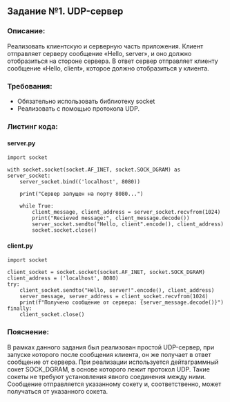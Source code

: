 ## Задание №1. UDP-сервер

### Описание: 
Реализовать клиентскую и серверную часть приложения. Клиент отправляет серверу сообщение «Hello, server», и оно должно отобразиться на стороне сервера. В ответ сервер отправляет клиенту сообщение «Hello, client», которое должно отобразиться у клиента.

### Требования:
* Обязательно использовать библиотеку socket
* Реализовать с помощью протокола UDP.

### Листинг кода:
#### server.py
```
import socket

with socket.socket(socket.AF_INET, socket.SOCK_DGRAM) as server_socket:
    server_socket.bind(('localhost', 8080))

    print("Сервер запущен на порту 8080...")

    while True:
        client_message, client_address = server_socket.recvfrom(1024)
        print("Recieved message:", client_message.decode())
        server_socket.sendto("Hello, client".encode(), client_address)
        socket.socket.close()
```
#### client.py
``` 
import socket

client_socket = socket.socket(socket.AF_INET, socket.SOCK_DGRAM)
client_address = ('localhost', 8080)
try:
    client_socket.sendto("Hello, server!".encode(), client_address)
    server_message, server_address = client_socket.recvfrom(1024)
    print(f"Получено сообщение от сервера: {server_message.decode()}")
finally:
    client_socket.close()
```

### Пояснение:
В рамках данного задания был реализован простой UDP-сервер, при запуске которого после сообщения клиента, он же получает в ответ сообщение от сервера. При реализации используется дейтаграммный сокет SOCK_DGRAM, в основе которого лежит протокол UDP. Такие сокеты не требуют установления явного соединения между ними. Сообщение отправляется указанному сокету и, соответственно, может получаться от указанного сокета. 